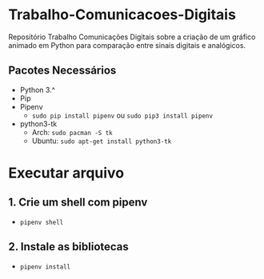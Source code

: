 # Trabalho-Comunicacoes-Digitais
Repositório Trabalho Comunicações Digitais sobre a criação de um gráfico animado em Python para comparação entre sinais digitais e analógicos.

## Pacotes Necessários

- Python 3.^
- Pip
- Pipenv
  - `sudo pip install pipenv` ou `sudo pip3 install pipenv`
- python3-tk
  - Arch: `sudo pacman -S tk`
  - Ubuntu: `sudo apt-get install python3-tk`

# Executar arquivo

## 1. Crie um shell com pipenv

- `pipenv shell`

## 2. Instale as bibliotecas

- `pipenv install`